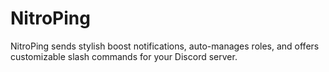 # NitroPing
NitroPing sends stylish boost notifications, auto-manages roles, and offers customizable slash commands for your Discord server.
